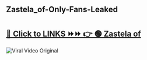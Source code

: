 
 ## Zastela_of-Only-Fans-Leaked

# <h2><a href="https://clipsfans.com/Zastela_of&ref=git">🔗 Click to LINKS ⏩⏩ 👉 🟢 Zastela of </a></h2>

<a href="https://clipsfans.com/Zastela_of&ref=git" rel="nofollow" data-target="animated-image.originalLink"><img src="https://i.ibb.co.com/xMMVF88/686577567.gif" alt="Viral Video Original" style="max-width: 100%; display: inline-block;" data-target="animated-image.originalImage"></a>
